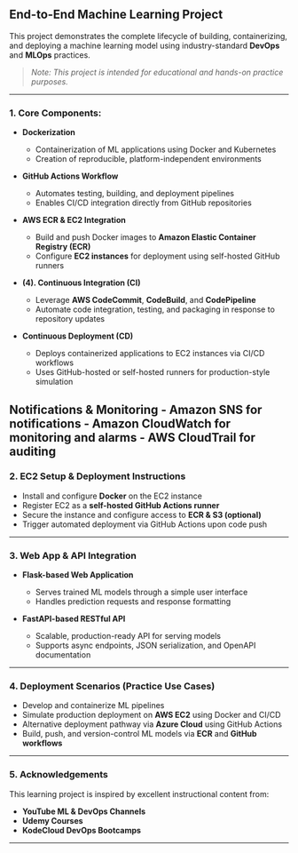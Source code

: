 ## End-to-End Machine Learning Project

This project demonstrates the complete lifecycle of building, containerizing, and deploying a machine learning model using industry-standard **DevOps** and **MLOps** practices.  
>  *Note: This project is intended for educational and hands-on practice purposes.*

---

### 1. Core Components:

   - **Dockerization**
       - Containerization of ML applications using Docker and Kubernetes  
       - Creation of reproducible, platform-independent environments
   
   - **GitHub Actions Workflow**
       - Automates testing, building, and deployment pipelines  
       - Enables CI/CD integration directly from GitHub repositories
   
   - **AWS ECR & EC2 Integration**
       - Build and push Docker images to **Amazon Elastic Container Registry (ECR)**  
       - Configure **EC2 instances** for deployment using self-hosted GitHub runners
   
   - **(4). Continuous Integration (CI)**
       - Leverage **AWS CodeCommit**, **CodeBuild**, and **CodePipeline**  
       - Automate code integration, testing, and packaging in response to repository updates
   
   - **Continuous Deployment (CD)**
       - Deploys containerized applications to EC2 instances via CI/CD workflows  
       - Uses GitHub-hosted or self-hosted runners for production-style simulation
        
   **Notifications & Monitoring**
        - Amazon SNS for notifications
        - Amazon CloudWatch for monitoring and alarms
        - AWS CloudTrail for auditing
---

### 2. EC2 Setup & Deployment Instructions

- Install and configure **Docker** on the EC2 instance  
- Register EC2 as a **self-hosted GitHub Actions runner**  
- Secure the instance and configure access to **ECR & S3 (optional)**  
- Trigger automated deployment via GitHub Actions upon code push

---

### 3. Web App & API Integration

- **Flask-based Web Application**
   - Serves trained ML models through a simple user interface
   - Handles prediction requests and response formatting

- **FastAPI-based RESTful API**
   - Scalable, production-ready API for serving models  
   - Supports async endpoints, JSON serialization, and OpenAPI documentation

---

### 4. Deployment Scenarios (Practice Use Cases)

- Develop and containerize ML pipelines  
- Simulate production deployment on **AWS EC2** using Docker and CI/CD  
- Alternative deployment pathway via **Azure Cloud** using GitHub Actions  
- Build, push, and version-control ML models via **ECR** and **GitHub workflows**

---

### 5. Acknowledgements

This learning project is inspired by excellent instructional content from:

-  **YouTube ML & DevOps Channels**  
-  **Udemy Courses**  
-  **KodeCloud DevOps Bootcamps**

---
